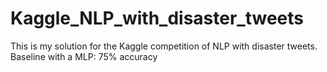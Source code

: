 # Kaggle_NLP_with_disaster_tweets
This is my solution for the Kaggle competition of NLP with disaster tweets.
Baseline with a MLP: 75% accuracy 
